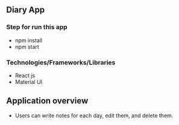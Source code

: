 ## Diary App

### Step for run this app
* npm install
* npm start

### Technologies/Frameworks/Libraries

* React js
* Material UI

## Application overview 

* Users can write notes for each day, edit them, and delete them.
